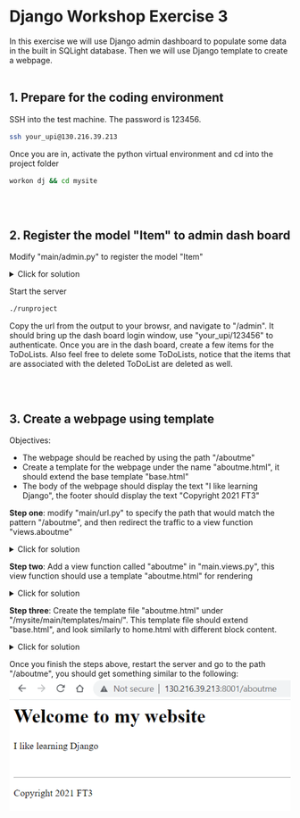 # Django Workshop Exercise 3

In this exercise we will use Django admin dashboard to populate some data in the built in SQLight database. Then we will use Django template to create a webpage.
<br/><br/>
## 1. Prepare for the coding environment  

SSH into the test machine. The password is 123456.
```sh
ssh your_upi@130.216.39.213
```
Once you are in, activate the python virtual environment and cd into the project folder
```sh
workon dj && cd mysite
```
<br/><br/>

## 2. Register the model "Item" to admin dash board

Modify "main/admin.py" to register the model "Item"
<details>
  <summary>Click for solution</summary>
  
```sh
from django.contrib import admin
from .models import ToDoList, Item

# Register your models here.
admin.site.register(ToDoList)
admin.site.register(Item)
```
</details>  

Start the server
```sh
./runproject
```

Copy the url from the output to your browsr, and navigate to "/admin". It should bring up the dash board login window, use "your_upi/123456" to authenticate. Once you are in the dash board, create a few items for the ToDoLists. Also feel free to delete some ToDoLists, notice that the items that are associated with the deleted ToDoList are deleted as well.

<br/><br/>
## 3. Create a webpage using template 
Objectives:
- The webpage should be reached by using the path "/aboutme"
- Create a template for the webpage under the name "aboutme.html", it should extend the base template "base.html"
- The body of the webpage should display the text "I like learning Django", the footer should display the text "Copyright 2021 FT3"

<b>Step one</b>: modify "main/url.py" to specify the path that would match the pattern "/aboutme", and then redirect the traffic to a view function "views.aboutme"
<details>
  <summary>Click for solution</summary>
  
```sh
from django.urls import path
from . import views

urlpatterns = [
    path('<int:id>', views.index),
    path('', views.home),
    path('aboutme', views.aboutme)
]
```
</details>

<b>Step two</b>: Add a view function called "aboutme" in "main.views.py", this view function should use a template "aboutme.html" for rendering
<details>
  <summary>Click for solution</summary>
  
```sh
def aboutme(response):
    return render(response, "main/aboutme.html", {})
```
</details>

<b>Step three</b>: Create the template file "aboutme.html" under "/mysite/main/templates/main/". This template file should extend "base.html", and look similarly to home.html with different block content.  

<details>
  <summary>Click for solution</summary>
  
```sh
{% extends 'main/base.html' %}
{% block content %}
        <p>I like learning Django</p>
{% endblock %}
{% block footer %}
        <p>Copyright 2021 FT3</p>
{% endblock %}
```
</details>
  
Once you finish the steps above, restart the server and go to the path "/aboutme", you should get something similar to the following:
![alt text](https://github.com/phu004/django_part_three/blob/main/exercise3.png)
  
